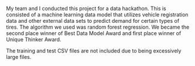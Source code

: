 My team and I conducted this project for a data hackathon. This is consisted of a machine learning data model that utilizes vehicle 
registration data and other external data sets to predict demand for certain types of tires. The algorithm we used was random forest
regression. We became the second place winner of Best Data Model Award and first place winner of Unique Thinker Award.

The training and test CSV files are not included due to being excessively large files.
